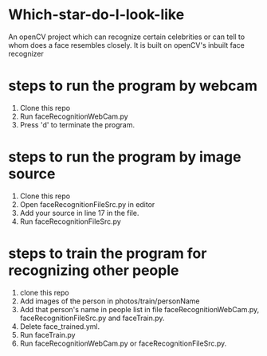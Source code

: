 # Which-star-do-I-look-like
An openCV project which can recognize certain celebrities or can tell to whom does a face resembles closely. It is built on openCV's inbuilt face recognizer

# steps to run the program by webcam
1. Clone this repo
2. Run faceRecognitionWebCam.py
3. Press 'd' to terminate the program.

# steps to run the program by image source
1. Clone this repo
2. Open faceRecognitionFileSrc.py in editor
3. Add your source in line 17 in the file.
4. Run faceRecognitionFileSrc.py

# steps to train the program for recognizing other people
1. clone this repo
2. Add images of the person in photos/train/personName
3. Add that person's name in people list in file faceRecognitionWebCam.py, faceRecognitionFileSrc.py and faceTrain.py.
4. Delete face_trained.yml.
4. Run faceTrain.py
5. Run faceRecognitionWebCam.py or faceRecognitionFileSrc.py.
